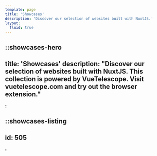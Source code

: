 ```yaml
---
template: page
title: 'Showcases'
description: 'Discover our selection of websites built with NuxtJS.'
layout:
  fluid: true
---
```


::showcases-hero
---
title: 'Showcases'
description: "Discover our selection of websites built with NuxtJS.
This collection is powered by VueTelescope.
Visit vuetelescope.com and try out the browser extension."
---
::

::showcases-listing
---
id: 505
---
::
